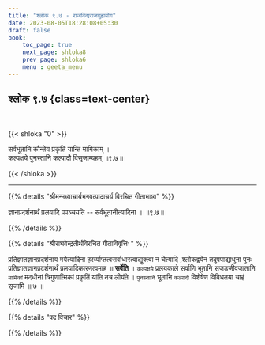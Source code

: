```yaml
---
title: "श्लोक ९.७ - राजविद्यराजगुह्ययोग"
date: 2023-08-05T18:28:08+05:30
draft: false
book:
    toc_page: true
    next_page: shloka8
    prev_page: shloka6
    menu : geeta_menu
---
```




## श्लोक ९.७ {class=text-center}

<br/>

{{< shloka  "0"  >}}

सर्वभूतानि कौन्तेय प्रकृतिं यान्ति मामिकाम् ।   
कल्पक्षये पुनस्तानि कल्पादौ विसृजाम्यहम् ॥९.७॥

{{< /shloka >}}

---


{{% details "श्रीमन्मध्वाचार्यभगवत्पादाचर्य विरचित  गीताभाष्य" %}}

ज्ञानप्रदर्शनार्थं प्रलयादि प्रपञ्चयति -- सर्वभूतानीत्यादिना । ॥९.७॥

{{% /details %}}



{{% details "श्रीराघवेन्द्रतीर्थविरचित गीताविवृत्तिः " %}}

प्रतिज्ञातज्ञानप्रदर्शनाय मयेत्यादिना हरर्व्याप्तत्वसर्वाधारत्वाद्युक्त्वा
न चेत्यादि ,श्लोकद्वयेन तदुपपाद्याधुना पुनः प्रतिज्ञातज्ञानप्रदर्शनार्थं
प्रलयादिकारणत्वमाह ॥ **सर्वेति** । `कल्पक्षये` प्रलयकाले सर्वाणि भूतानि
सजडजीवजातानि `मामिकां` मदधीनां त्रिगुणात्मिकां प्रकृतिं यांति तत्र
लीयंते । `पुनस्तानि` भूतानि `कल्पादौ` विशेषेण विविधतया चाहं
सृजामि ॥ ७ ॥ 

{{% /details %}}



{{% details "पद विचार" %}}


{{% /details %}}
